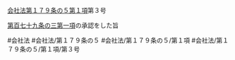 [会社法第１７９条の５第１項](会社法＿＿＿＿第１７９条の５第１項)第３号

[第百七十九条の三第一項](会社法＿＿＿＿第１７９条の３第１項)の承認をした旨


#会社法
#会社法/第１７９条の５
#会社法/第１７９条の５/第１項
#会社法/第１７９条の５/第１項/第３号
